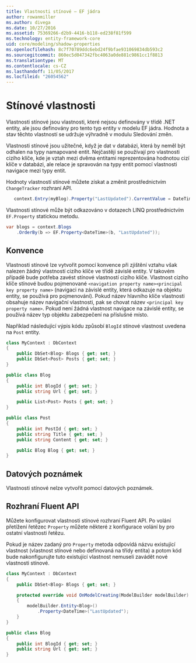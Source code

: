 ```yaml
---
title: Vlastnosti stínové – EF jádra
author: rowanmiller
ms.author: divega
ms.date: 10/27/2016
ms.assetid: 75369266-d2b9-4416-b118-ed238f81f599
ms.technology: entity-framework-core
uid: core/modeling/shadow-properties
ms.openlocfilehash: 8c7f70789ddc6ebd24f9bfae931069834db593c2
ms.sourcegitcommit: 860ec5d047342fbc4063a0de881c9861cc1f8813
ms.translationtype: MT
ms.contentlocale: cs-CZ
ms.lasthandoff: 11/05/2017
ms.locfileid: "26054562"
---
```

# <a name="shadow-properties"></a>Stínové vlastnosti

Vlastnosti stínové jsou vlastnosti, které nejsou definovány v třídě .NET entity, ale jsou definovány pro tento typ entity v modelu EF jádra. Hodnota a stav těchto vlastností se udržuje výhradně v modulu Sledování změn.

Vlastnosti stínové jsou užitečné, když je dat v databázi, která by neměl být odhalen na typy namapované entit. Nejčastěji se používají pro vlastnosti cizího klíče, kde je vztah mezi dvěma entitami reprezentována hodnotou cizí klíče v databázi, ale relace je spravován na typy entit pomocí vlastnosti navigace mezi typy entit.

Hodnoty vlastností stínové můžete získat a změnit prostřednictvím `ChangeTracker` rozhraní API.

``` csharp
   context.Entry(myBlog).Property("LastUpdated").CurrentValue = DateTime.Now;
```

Vlastnosti stínové může být odkazováno v dotazech LINQ prostřednictvím `EF.Property` statickou metodu.

``` csharp
var blogs = context.Blogs
    .OrderBy(b => EF.Property<DateTime>(b, "LastUpdated"));
```

## <a name="conventions"></a>Konvence

Vlastnosti stínové lze vytvořit pomocí konvence při zjištění vztahu však nalezen žádný vlastností cizího klíče ve třídě závislé entity. V takovém případě bude potřeba zavést stínové vlastností cizího klíče. Vlastnost cizího klíče stínové budou pojmenované `<navigation property name><principal key property name>` (navigaci na závislé entity, která odkazuje na objektu entity, se používá pro pojmenování). Pokud název hlavního klíče vlastnosti obsahuje název navigační vlastnosti, pak se chovat název `<principal key property name>`. Pokud není žádná vlastnost navigace na závislé entity, se používá název typ objektu zabezpečení na příslušné místo.

Například následující výpis kódu způsobí `BlogId` stínové vlastnost uvedena na `Post` entity.

<!-- [!code-csharp[Main](samples/core/Modeling/Conventions/Samples/ShadowForeignKey.cs)] -->
``` csharp
class MyContext : DbContext
{
    public DbSet<Blog> Blogs { get; set; }
    public DbSet<Post> Posts { get; set; }
}

public class Blog
{
    public int BlogId { get; set; }
    public string Url { get; set; }

    public List<Post> Posts { get; set; }
}

public class Post
{
    public int PostId { get; set; }
    public string Title { get; set; }
    public string Content { get; set; }

    public Blog Blog { get; set; }
}
```

## <a name="data-annotations"></a>Datových poznámek

Vlastnosti stínové nelze vytvořit pomocí datových poznámek.

## <a name="fluent-api"></a>Rozhraní Fluent API

Můžete konfigurovat vlastnosti stínové rozhraní Fluent API. Po volání přetížení řetězec `Property` můžete některé z konfigurace volání by pro ostatní vlastnosti řetězu.

Pokud je název zadaný pro `Property` metoda odpovídá názvu existující vlastnost (vlastnost stínové nebo definovaná na třídy entita) a potom kód bude nakonfigurujte tuto existující vlastnost nemuseli zavádět nové vlastnosti stínové.

<!-- [!code-csharp[Main](samples/core/Modeling/FluentAPI/Samples/ShadowProperty.cs?highlight=7,8)] -->
``` csharp
class MyContext : DbContext
{
    public DbSet<Blog> Blogs { get; set; }

    protected override void OnModelCreating(ModelBuilder modelBuilder)
    {
        modelBuilder.Entity<Blog>()
            .Property<DateTime>("LastUpdated");
    }
}

public class Blog
{
    public int BlogId { get; set; }
    public string Url { get; set; }
}
```
